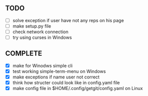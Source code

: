 ## TODO
- [ ] solve exception if user have not any reps on his page
- [ ] make setup.py file
- [ ] check network connection
- [ ] try using curses in Windows

## COMPLETE
- [x] make for Winodws simple cli
- [x] test working simple-term-menu on Windows
- [x] make exceptions if name user not correct
- [x] think how structer could look like in config.yaml file
- [x] make config file in $HOME/.config/getgit/config.yaml on Linux
